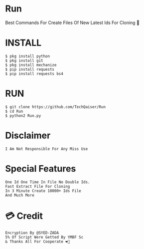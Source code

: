 # Run
Best Commands For Create Files Of New Latest Ids For Cloning 🥵 

# INSTALL
```
$ pkg install python
$ pkg install git
$ pkg install mechanize
$ pip install requests
$ pip install requests bs4
```
# RUN
```
$ git clone https://github.com/TechQaiser/Run
$ cd Run
$ python2 Run.py
```

# Disclaimer
```
I Am Not Responsible For Any Miss Use 
```
# Special Features
```
One Id One Time In File No Double Ids.
Fast Extract File For Cloning 
In 3 Minute Create 10000+ Ids File
And Much More
```
# 💳 Credit
```
Encryption By @SYED-ZADA
5% Of Script Were Getted By YMBF Sc
& Thanks All For Cooperate ❤️🥉
```
